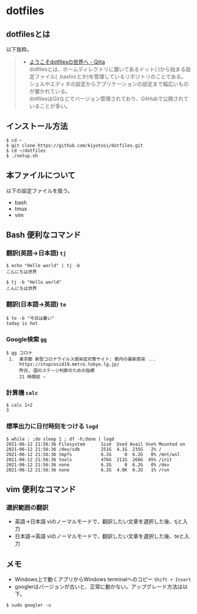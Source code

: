 # dotfiles
## dotfilesとは
  以下抜粋。  
>- [ようこそdotfilesの世界へ - Qiita  ](https://qiita.com/yutakatay/items/c6c7584d9795799ee164)  
>  dotfilesとは、ホームディレクトリに置いてあるドット(.)から始まる設定ファイル(
>  .bashrcとか)を管理しているリポジトリのことである。  
>  シェルやエディタの設定からアプリケーションの設定まで幅広いものが置かれている。  
>  dotfilesはGitなどでバージョン管理されており、GitHubで公開されていることが多い。  

## インストール方法  
~~~
$ cd ~
$ git clone https://github.com/kiyotosi/dotfiles.git
$ cd ~/dotfiles
$ ./setup.sh
~~~

## 本ファイルについて
以下の設定ファイルを扱う。
- bash  
- tmux  
- vim  


## Bash 便利なコマンド
### 翻訳(英語→日本語) `tj`
~~~
$ echo "Hello world" | tj -b
こんにちは世界
~~~
~~~
$ tj -b "Hello world"
こんにちは世界
~~~
### 翻訳(日本語→英語) `te`
~~~
$ te -b "今日は暑い"
today is hot
~~~
### Google検索 `gg`
~~~
$ gg コロナ
 1.  東京都 新型コロナウイルス感染症対策サイト: 都内の最新感染 ...
     https://stopcovid19.metro.tokyo.lg.jp/
     昨日, 国のステージ判断のための指標
     21 時間前 —
~~~
### 計算機 `calc`
~~~
$ calc 1+2
3
~~~

### 標準出力に日付時刻をつける `logd`
~~~
$ while : ;do sleep 1 ; df -h;done | logd
2021-06-12 21:56:36 Filesystem      Size  Used Avail Use% Mounted on
2021-06-12 21:56:36 /dev/sdb        251G  4.1G  235G   2% /
2021-06-12 21:56:36 tmpfs           6.2G     0  6.2G   0% /mnt/wsl
2021-06-12 21:56:36 tools           476G  211G  266G  45% /init
2021-06-12 21:56:36 none            6.2G     0  6.2G   0% /dev
2021-06-12 21:56:36 none            6.2G  4.0K  6.2G   1% /run
~~~

## vim 便利なコマンド
### 選択範囲の翻訳
- 英語→日本語 viのノーマルモードで、翻訳したい文章を選択した後、tjと入力
- 日本語→英語 viのノーマルモードで、翻訳したい文章を選択した後、teと入力


## メモ
- Windows上で動くアプリからWindows terminalへのコピー `Shift + Insert`  
- googlerはバージョンが古いと、正常に動かない。アップグレード方法は以下。  
~~~
$ sudo googler -u
~~~
